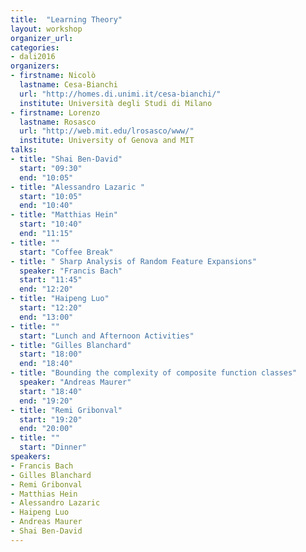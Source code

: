 ```yaml
---
title:  "Learning Theory"
layout: workshop
organizer_url: 
categories:
- dali2016
organizers:
- firstname: Nicolò 
  lastname: Cesa-Bianchi
  url: "http://homes.di.unimi.it/cesa-bianchi/"
  institute: Università degli Studi di Milano 
- firstname: Lorenzo
  lastname: Rosasco
  url: "http://web.mit.edu/lrosasco/www/"
  institute: University of Genova and MIT
talks:
- title: "Shai Ben-David"
  start: "09:30"
  end: "10:05"
- title: "Alessandro Lazaric "
  start: "10:05"
  end: "10:40"
- title: "Matthias Hein"
  start: "10:40"
  end: "11:15"
- title: ""
  start: "Coffee Break"
- title: " Sharp Analysis of Random Feature Expansions"
  speaker: "Francis Bach"
  start: "11:45"
  end: "12:20"
- title: "Haipeng Luo"
  start: "12:20"
  end: "13:00"
- title: ""
  start: "Lunch and Afternoon Activities"
- title: "Gilles Blanchard"
  start: "18:00"
  end: "18:40"
- title: "Bounding the complexity of composite function classes"
  speaker: "Andreas Maurer"
  start: "18:40"
  end: "19:20"
- title: "Remi Gribonval"
  start: "19:20"
  end: "20:00"
- title: ""
  start: "Dinner"
speakers:
- Francis Bach 
- Gilles Blanchard 
- Remi Gribonval
- Matthias Hein 
- Alessandro Lazaric 
- Haipeng Luo 
- Andreas Maurer 
- Shai Ben-David 
---
```

